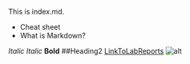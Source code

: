 This is index.md.

* Cheat sheet
* What is Markdown?

_Italic_
*Italic*
**Bold**
##Heading2
[LinkToLabReports](https://charlotqi.github.io/cse15l-lab-reports/)
![alt](https://r.search.yahoo.com/_ylt=AwrOtYtllE9ia9Qfx0CWnIlQ;_ylu=c2VjA2ZwLWF0dHJpYgRzbGsDcnVybA--/RV=2/RE=1649411301/RO=11/RU=http%3a%2f%2fpngimg.com%2fimage%2f12405/RK=2/RS=1WJVxsnUEaXLenYW..5zhL6PfoY-)

